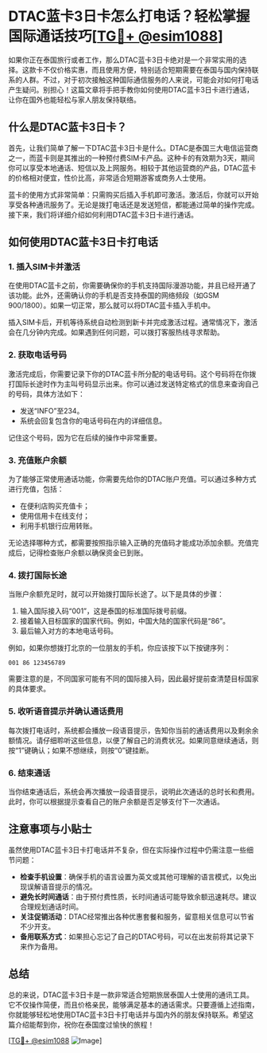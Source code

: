 # DTAC蓝卡3日卡怎么打电话？轻松掌握国际通话技巧[[TG💪+ @esim1088](https://t.me/s/esim1088)]

如果你正在泰国旅行或者工作，那么DTAC蓝卡3日卡绝对是一个非常实用的选择。这款卡不仅价格实惠，而且使用方便，特别适合短期需要在泰国与国内保持联系的人群。不过，对于初次接触这种国际通信服务的人来说，可能会对如何打电话产生疑问。别担心！这篇文章将手把手教你如何使用DTAC蓝卡3日卡进行通话，让你在国外也能轻松与家人朋友保持联络。

## 什么是DTAC蓝卡3日卡？

首先，让我们简单了解一下DTAC蓝卡3日卡是什么。DTAC是泰国三大电信运营商之一，而蓝卡则是其推出的一种预付费SIM卡产品。这种卡的有效期为3天，期间你可以享受本地通话、短信以及上网服务。相较于其他运营商的产品，DTAC蓝卡的价格相对便宜，性价比高，非常适合短期游客或商务人士使用。

蓝卡的使用方式非常简单：只需购买后插入手机即可激活。激活后，你就可以开始享受各种通讯服务了。无论是拨打电话还是发送短信，都能通过简单的操作完成。接下来，我们将详细介绍如何利用DTAC蓝卡3日卡进行通话。

## 如何使用DTAC蓝卡3日卡打电话

### 1. 插入SIM卡并激活

在使用DTAC蓝卡之前，你需要确保你的手机支持国际漫游功能，并且已经开通了该功能。此外，还需确认你的手机是否支持泰国的网络频段（如GSM 900/1800）。如果一切正常，那么就可以将DTAC蓝卡插入手机中。

插入SIM卡后，开机等待系统自动检测到新卡并完成激活过程。通常情况下，激活会在几分钟内完成。如果遇到任何问题，可以拨打客服热线寻求帮助。

### 2. 获取电话号码

激活完成后，你需要记录下你的DTAC蓝卡所分配的电话号码。这个号码将在你拨打国际长途时作为主叫号码显示出来。你可以通过发送特定格式的信息来查询自己的号码，具体方法如下：

- 发送“INFO”至234。
- 系统会回复包含你的电话号码在内的详细信息。

记住这个号码，因为它在后续的操作中非常重要。

### 3. 充值账户余额

为了能够正常使用通话功能，你需要先给你的DTAC账户充值。可以通过多种方式进行充值，包括：

- 在便利店购买充值卡；
- 使用信用卡在线支付；
- 利用手机银行应用转账。

无论选择哪种方式，都需要按照指示输入正确的充值码才能成功添加余额。充值完成后，记得检查账户余额以确保资金已到账。

### 4. 拨打国际长途

当账户余额充足时，就可以开始拨打国际长途了。以下是具体的步骤：

1. 输入国际接入码“001”，这是泰国的标准国际拨号前缀。
2. 接着输入目标国家的国家代码。例如，中国大陆的国家代码是“86”。
3. 最后输入对方的本地电话号码。

例如，如果你想拨打北京的一位朋友的手机，你应该按下以下按键序列：
```
001 86 123456789
```

需要注意的是，不同国家可能有不同的国际接入码，因此最好提前查清楚目标国家的具体要求。

### 5. 收听语音提示并确认通话费用

每次拨打电话时，系统都会播放一段语音提示，告知你当前的通话费用以及剩余余额情况。请仔细聆听这些信息，以便了解自己的消费状况。如果同意继续通话，则按“1”键确认；如果不想继续，则按“0”键挂断。

### 6. 结束通话

当你结束通话后，系统会再次播放一段语音提示，说明此次通话的总时长和费用。此时，你可以根据提示查看自己的账户余额是否足够支付下一次通话。

## 注意事项与小贴士

虽然使用DTAC蓝卡3日卡打电话并不复杂，但在实际操作过程中仍需注意一些细节问题：

- **检查手机设置**：确保手机的语言设置为英文或其他可理解的语言模式，以免出现误解语音提示的情况。
- **避免长时间通话**：由于预付费性质，长时间通话可能导致余额迅速耗尽。建议合理规划通话时间。
- **关注促销活动**：DTAC经常推出各种优惠套餐和服务，留意相关信息可以节省不少开支。
- **备用联系方式**：如果担心忘记了自己的DTAC号码，可以在出发前将其记录下来作为备用。

## 总结

总的来说，DTAC蓝卡3日卡是一款非常适合短期旅居泰国人士使用的通讯工具。它不仅操作简便，而且价格亲民，能够满足基本的通话需求。只要遵循上述指南，你就能够轻松地使用DTAC蓝卡3日卡打电话并与国内外的朋友保持联系。希望这篇介绍能帮到你，祝你在泰国度过愉快的旅程！

[[TG💪+ @esim1088](https://t.me/s/esim1088) ![Image](https://i.postimg.cc/4NQfJmqS/Snipaste-2025-05-13-00-14-12.png)]